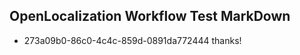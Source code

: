 ## OpenLocalization Workflow Test MarkDown
* 273a09b0-86c0-4c4c-859d-0891da772444 thanks!

<!--HONumber=Jul16_HO3-->


